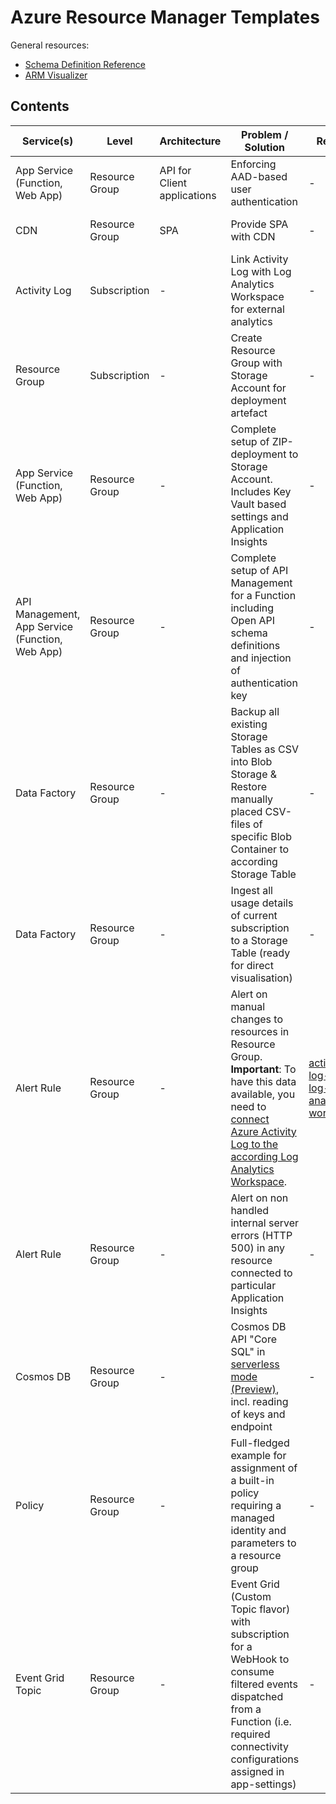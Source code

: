 # Azure Resource Manager Templates
General resources:
* [Schema Definition Reference](https://docs.microsoft.com/en-us/azure/templates)
* [ARM Visualizer](http://armviz.io/designer)

<!-- Note: Edit tables with https://www.tablesgenerator.com/markdown_tables -->

## Contents
| Service(s) | Level | Architecture | Problem / Solution | Related | Link |
|---------------------------------|---------------------------------|-----------------------------|-----------------------------------------|---------|---------------------------------|
| App Service (Function, Web App) | Resource Group | API for Client applications | Enforcing AAD-based user authentication | - | [function-aad-authentication](./function-aad-authentication) |
| CDN | Resource Group | SPA | Provide SPA with CDN | - | [setup-CDN-with-rule-for-SPA](./setup-CDN-with-rule-for-SPA) |
| Activity Log | Subscription | - | Link Activity Log with Log Analytics Workspace for external analytics | - | [activity-log-link-log-analytics-workspace](./activity-log-link-log-analytics-workspace) |
| Resource Group | Subscription | - | Create Resource Group with Storage Account for deployment artefact | - | [prepare-resource-group-for-deployment](./prepare-resource-group-for-deployment) |
| App Service (Function, Web App) | Resource Group | - | Complete setup of ZIP-deployment to Storage Account. Includes Key Vault based settings and Application Insights | - | [function-run-from-package-in-storage-account](./function-run-from-package-in-storage-account) |
| API Management, App Service (Function, Web App) | Resource Group | - | Complete setup of API Management for a Function including Open API schema definitions and injection of authentication key | - | [function-api-management](./function-api-management) |
| Data Factory | Resource Group | - | Backup all existing Storage Tables as CSV into Blob Storage & Restore manually placed CSV-files of specific Blob Container to according Storage Table | - | [data-factory-backup-restore-storage-tables](./data-factory-backup-restore-storage-tables) |
| Data Factory | Resource Group | - | Ingest all usage details of current subscription to a Storage Table (ready for direct visualisation) | - | [data-factory-usage-details-ingestion](./data-factory-usage-details-ingestion) |
| Alert Rule | Resource Group | - | Alert on manual changes to resources in Resource Group. **Important**: To have this data available, you need to [connect Azure Activity Log to the according Log Analytics Workspace](https://docs.microsoft.com/en-us/azure/azure-monitor/platform/activity-log#log-analytics-workspace). | [activity-log-link-log-analytics-workspace](./activity-log-link-log-analytics-workspace) | [alert-rule-tampering](./alert-rule-tampering) |
| Alert Rule | Resource Group | - | Alert on non handled internal server errors (HTTP 500) in any resource connected to particular Application Insights | - | [alert-rule-http500](./alert-rule-http500) |
| Cosmos DB | Resource Group | - | Cosmos DB API "Core SQL" in [serverless mode (Preview)](https://docs.microsoft.com/en-us/azure/cosmos-db/serverless), incl. reading of keys and endpoint | - | [cosmos-db-coresql-serverless](./cosmos-db-coresql-serverless) |
| Policy | Resource Group | - | Full-fledged example for assignment of a built-in policy requiring a managed identity and parameters to a resource group | - | [policy-assignment-to-resource-group-with-param-and-identity](./policy-assignment-to-resource-group-with-param-and-identity) |
| Event Grid Topic | Resource Group | - | Event Grid (Custom Topic flavor) with subscription for a WebHook to consume filtered events dispatched from a Function (i.e. required connectivity configurations assigned in app-settings) | - | [event-grid-with-webhook-and-publisher-function](./event-grid-with-webhook-and-publisher-function) |
